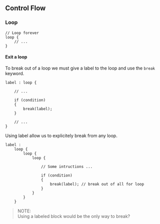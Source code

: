 ## Control Flow

### Loop

```wood
// Loop forever
loop {
    // ...
}
```

#### Exit a loop

To break out of a loop we must give a label to the loop and use the `break` keyword.
```wood
label : loop {

	// ...

	if (condition)
	{
		break(label);
	}

	// ...
}
```

Using label allow us to explicitely break from any loop.
```wood
label :
	loop {
		loop {
			loop {
				
				// Some intructions ...
				
				if (condition)
				{
					break(label); // break out of all for loop
				}
			}
		}
	}	
```
> NOTE:\
Using a labeled block would be the only way to break?